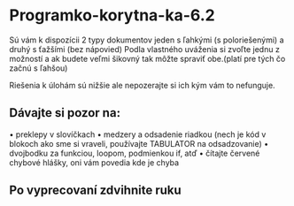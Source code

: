 # Programko-korytna-ka-6.2

Sú vám k dispozícii 2 typy dokumentov jeden s ľahkými (s poloriešenými) a druhý s ťažšími (bez nápovied)
Podla vlastného uváženia si zvoľte jednu z možností a ak budete veľmi šikovný tak môžte spraviť obe.(platí pre tých čo začnú s ľahšou)

Riešenia k úlohám sú nižšie ale nepozerajte si ich kým vám to nefunguje.
## Dávajte si pozor na:
  • preklepy v slovíčkach
  • medzery a odsadenie riadkou (nech je kód v blokoch ako sme si vraveli, používajte TABULATOR na odsadzovanie)
  • dvojbodku za funkciou, loopom, podmienkou if, atď
  • čítajte červené chybové hlášky, oni vám povedia kde je chyba

## Po vyprecovaní zdvihnite ruku
